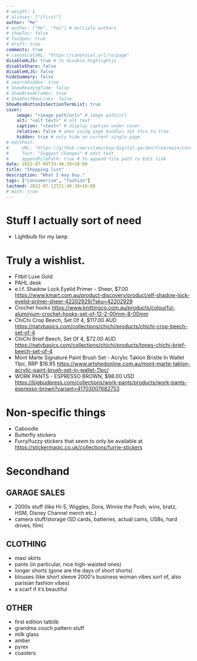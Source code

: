 ```yaml
---
# weight: 1
# aliases: ["/first"]
author: "Me"
# author: ["Me", "You"] # multiple authors
# showToc: false
# TocOpen: true
# draft: true
comments: true
# canonicalURL: "https://canonical.url/to/page"
disableHLJS: true # to disable highlightjs
disableShare: false
disableHLJS: false
hideSummary: false
# searchHidden: true
# ShowReadingTime: false
# ShowBreadCrumbs: true
# ShowPostNavLinks: false
ShowRssButtonInSectionTermList: true
cover:
    image: "<image path/url>" # image path/url
    alt: "<alt text>" # alt text
    caption: "<text>" # display caption under cover
    relative: false # when using page bundles set this to true
    hidden: true # only hide on current single page
# editPost:
#     URL: "https://github.com/vitamickey/digital-garden/tree/main/content"
#     Text: "Suggest Changes" # edit text
#     appendFilePath: true # to append file path to Edit link
date: 2022-07-09T19:48:39+10:00
title: "Shopping list"
description: "What I may buy."
tags: ["consumerism", "fashion"]
lastmod: 2022-07-13T21:40:39+10:00
# math: true
---
```


# Stuff I actually sort of need

- Lightbulb for my lamp

# Truly a wishlist.

- Fitbit Luxe Gold
- PAHL desk
- e.l.f. Shadow Lock Eyelid Primer - Sheer, $7.00 https://www.kmart.com.au/product-discovery/product/elf-shadow-lock-eyelid-primer-sheer-42202929/?sku=42202929
- Crochet hooks https://www.knittingco.com.au/products/colourful-aluminium-crochet-hooks-set-of-12-2-00mm-8-00mm
- ChiChi Crop Beech, Set Of 4, $117.00 AUD https://natvbasics.com/collections/chichi/products/chichi-crop-beech-set-of-4
- ChiChi Brief Beech, Set Of 4, $72.00 AUD https://natvbasics.com/collections/chichi/products/tones-chichi-brief-beech-set-of-4
- Mont Marte Signature Paint Brush Set - Acrylic Taklon Bristle In Wallet 11pc, RRP $18.95 https://www.artshedonline.com.au/mont-marte-taklon-acrylic-paint-brush-set-in-wallet-11pc/
- WORK PANTS - ESPRESSO BROWN, $98.00 USD https://bigbudpress.com/collections/work-pants/products/work-pants-espresso-brown?variant=41703007682753

# Non-specific things

- Caboodle
- Butterfly stickers
- Furry/fuzzy stickers that seem to only be available at https://stickermagic.co.uk/collections/furrie-stickers

# Secondhand

## GARAGE SALES

- 2000s stuff (like Hi-5, Wiggles, Dora, Winnie the Pooh, winx, bratz, HSM, Disney Channel merch etc.)
- camera stuff/storage (SD cards, batteries, actual cams, USBs, hard drives, film)

## CLOTHING

- maxi skirts
- pants (in particular, nice high-waisted ones)
- longer shorts (gone are the days of short shorts)
- blouses (like short sleeve 2000's business woman vibes sort of, also parisian fashion vibes)
- a scarf if it’s beautiful

## OTHER

- first edition tatbilb
- grandma couch pattern stuff
- milk glass
- amber
- pyrex
- coasters

